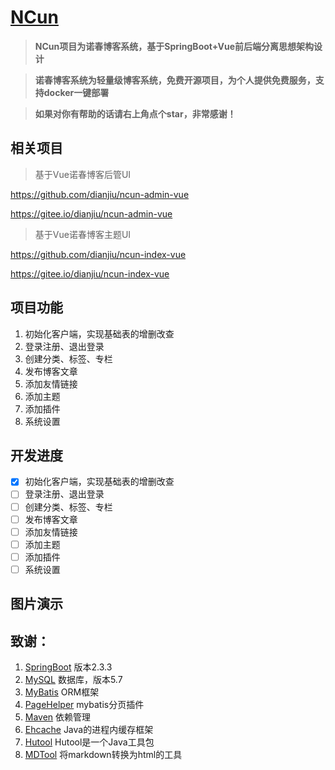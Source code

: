 <h1><a href="https://ncun.fun">NCun</a></h1>

>  **NCun项目为诺春博客系统，基于SpringBoot+Vue前后端分离思想架构设计** 

>  **诺春博客系统为轻量级博客系统，免费开源项目，为个人提供免费服务，支持docker一键部署** 

>  **如果对你有帮助的话请右上角点个star，非常感谢！** 

## 相关项目

> 基于Vue诺春博客后管UI

https://github.com/dianjiu/ncun-admin-vue

https://gitee.io/dianjiu/ncun-admin-vue

> 基于Vue诺春博客主题UI

https://github.com/dianjiu/ncun-index-vue

https://gitee.io/dianjiu/ncun-index-vue
## 项目功能
1. 初始化客户端，实现基础表的增删改查
2. 登录注册、退出登录
3. 创建分类、标签、专栏
4. 发布博客文章
5. 添加友情链接
6. 添加主题
7. 添加插件
8. 系统设置

## 开发进度
- [x] 初始化客户端，实现基础表的增删改查
- [ ] 登录注册、退出登录
- [ ] 创建分类、标签、专栏
- [ ] 发布博客文章
- [ ] 添加友情链接
- [ ] 添加主题
- [ ] 添加插件
- [ ] 系统设置

## 图片演示

## 致谢：
 1. [SpringBoot](http://spring.io/projects/spring-boot) 版本2.3.3
 2. [MySQL](https://www.mysql.com/) 数据库，版本5.7
 3. [MyBatis](http://www.mybatis.org/mybatis-3/) ORM框架
 4. [PageHelper](https://pagehelper.github.io/) mybatis分页插件
 5. [Maven](http://maven.apache.org/)  依赖管理
 6. [Ehcache](http://www.ehcache.org/) Java的进程内缓存框架
 7. [Hutool](http://hutool.mydoc.io/) Hutool是一个Java工具包
 8. [MDTool](https://github.com/cevin15/MDTool) 将markdown转换为html的工具